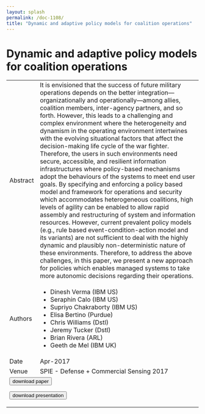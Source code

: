 ```yaml
---
layout: splash
permalink: /doc-1108/
title: "Dynamic and adaptive policy models for coalition operations"
---
```


# Dynamic and adaptive policy models for coalition operations

<table>
    <tbody>
    <tr>
        <td>Abstract</td>
        <td>It is envisioned that the success of future military operations depends on the better integration—organizationally and operationally—among allies, coalition members, inter-agency partners, and so forth. However, this leads to a challenging and complex environment where the heterogeneity and dynamism in the operating environment intertwines with the evolving situational factors that affect the decision-making life cycle of the war fighter. Therefore, the users in such environments need secure, accessible, and resilient information infrastructures where policy-based mechanisms adopt the behaviours of the systems to meet end user goals. By specifying and enforcing a policy based model and framework for operations and security which accommodates heterogeneous coalitions, high levels of agility can be enabled to allow rapid assembly and restructuring of system and information resources. However, current prevalent policy models (e.g., rule based event-condition-action model and its variants) are not sufficient to deal with the highly dynamic and plausibly non-deterministic nature of these environments. Therefore, to address the above challenges, in this paper, we present a new approach for policies which enables managed systems to take more autonomic decisions regarding their operations.</td>
    </tr>
    <tr>
        <td>Authors</td>
        <td>
            <ul>
                <li>Dinesh Verma (IBM US)</li>
                <li>Seraphin Calo (IBM US)</li>
                <li>Supriyo Chakraborty (IBM US)</li>
                <li>Elisa Bertino (Purdue)</li>
                <li>Chris Williams (Dstl)</li>
                <li>Jeremy Tucker (Dstl)</li>
                <li>Brian Rivera (ARL)</li>
                <li>Geeth de Mel (IBM UK)</li>
            </ul>
        </td>
    </tr>
    <tr>
        <td>Date</td>
        <td>Apr-2017</td>
    </tr>
    <tr>
        <td>Venue</td>
        <td>SPIE - Defense + Commercial Sensing 2017</td>
    </tr>
        <tr>
            <td colspan="2">
                <form method="get" action="https://ibm.box.com/v/doc-1108-paper">
                    <button type="submit">download paper</button>
                </form>
                <form method="get" action="https://ibm.box.com/v/doc-1108-slides">
                    <button type="submit">download presentation</button>
                </form>
            </td>
        </tr>
    </tbody>
</table>
